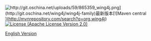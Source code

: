 ![http://git.oschina.net/uploads/59/865359_wing4j.png](http://git.oschina.net/wing4j/wing4j-family)最新版本[![Maven central](https://maven-badges.herokuapp.com/maven-central/org.wing4j/wing4j-family/badge.svg)](http://mvnrepository.com/search?q=org.wing4j)[![License (Apache License Version 2.0)](http://www.apache.org/img/asf_logo.png)](http://www.apache.org/licenses/LICENSE-2.0)

[English Version](./README_EN.md)